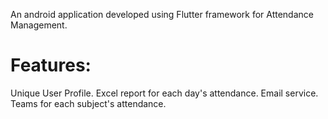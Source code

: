 An android application developed using Flutter framework for Attendance Management.

# Features:
Unique User Profile.
Excel report for each day's attendance.
Email service.
Teams for each subject's attendance.

